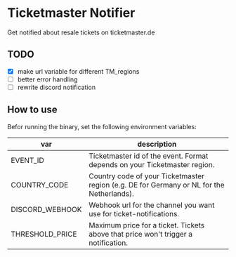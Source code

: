 # Ticketmaster Notifier
Get notified about resale tickets on ticketmaster.de

## TODO
- [X] make url variable for different TM_regions
- [ ] better error handling
- [ ] rewrite discord notification

## How to use
Befor running the binary, set the following environment variables:

| var             | description                                                                               |
|-----------------|-------------------------------------------------------------------------------------------|
| EVENT_ID        | Ticketmaster id of the event. Format depends on your Ticketmaster region.                 |
| COUNTRY_CODE    | Country code of your Ticketmaster region (e.g. DE for Germany or NL for the Netherlands). |
| DISCORD_WEBHOOK | Webhook url for the channel you want use for ticket-notifications.                        |
| THRESHOLD_PRICE | Maximum price for a ticket. Tickets above that price won't trigger a notification.        |

